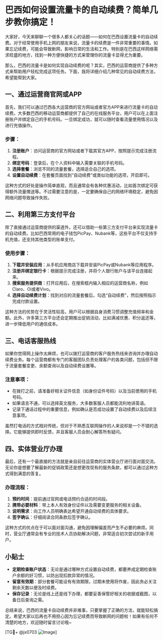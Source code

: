 # 巴西如何设置流量卡的自动续费？简单几步教你搞定！

大家好，今天来聊聊一个很多人都关心的话题——如何在巴西设置流量卡的自动续费。对于经常使用手机上网的朋友来说，流量卡的续费是一件非常重要的事情。如果忘记续费，可能会导致断网，影响日常的生活和工作。特别是在巴西这样网络需求旺盛的地方，找到一种方便快捷的方式来管理你的流量卡显得尤为重要。

那么，巴西的流量卡是如何实现自动续费的呢？其实，巴西的运营商提供了多种方式来帮助用户轻松完成这项任务。下面，我将详细介绍几种常见的自动续费方法，希望能帮到大家。

## 一、通过运营商官网或APP

首先，我们可以通过巴西各大运营商的官方网站或者官方APP来进行流量卡的自动续费。大多数巴西的移动运营商都提供了自己的在线服务平台，用户可以在上面注册账户并绑定自己的手机号码。一旦绑定成功，就可以随时查看流量使用情况以及进行充值操作。

### 步骤：
1. **注册账户**：访问运营商的官方网站或者下载其官方APP，按照提示完成注册流程。
2. **绑定号码**：登录后，在个人资料中输入需要关联的手机号码。
3. **选择套餐**：浏览不同的流量套餐，选择适合自己的选项。
4. **设置自动续费**：在套餐页面找到“自动续费”或类似功能的选项，开启即可。

这种方式的好处是操作简单直观，而且通常会有各种优惠活动，比如首次绑定可获得额外流量赠送等。不过需要注意的是，一定要确保自己的网络环境稳定，避免因网络问题导致操作失败。

## 二、利用第三方支付平台

除了直接通过运营商提供的渠道外，还可以借助一些第三方支付平台来实现流量卡的自动续费。比如巴西常用的电子钱包PicPay、Nubank等，这些平台不仅支持手机充值，还支持其他类型的账单支付。

### 使用步骤：
1. **下载并安装应用**：从手机应用商店下载并安装PicPay或Nubank等应用程序。
2. **注册并绑定银行卡**：根据提示完成注册，并将个人银行账户与该平台连接起来。
3. **搜索服务提供商**：打开应用后，在搜索框内输入相应的运营商名称，例如Claro、Oi或者Vivo。
4. **选择自动续费计划**：找到对应的流量套餐后，勾选“自动续费”，然后按照指示完成付款设置。

这种方法的优势在于灵活性较高，用户可以根据自身消费习惯调整充值频率和金额。此外，许多第三方平台还会定期推出促销活动，比如满减优惠、积分返还等，进一步降低用户的通信成本。

## 三、电话客服热线

如果你觉得网上操作太麻烦，也可以拨打运营商的客户服务热线来咨询并办理自动续费业务。每个运营商都有专门的客服团队负责处理客户的各类问题，包括但不限于流量套餐变更、余额查询以及自动续费设置等。

### 注意事项：
- 在拨打之前，请准备好相关证件信息（如身份证件号码）以及当前使用的手机号码。
- 如果语言不通，可以选择英文服务，大多数客服人员都能流利地讲英语。
- 记录下通话过程中的重要信息，例如确认是否成功设置了自动续费以及后续注意事项。

虽然打电话的方式相对传统，但对于不熟悉互联网操作的人来说却是一个不错的选择。它能够提供即时反馈，并且客服人员会耐心解答所有疑问。

## 四、实体营业厅办理

最后，还有一个最直接的方法就是亲自前往运营商的实体营业厅进行面对面交流。无论你是想要了解最新的促销政策还是想更改现有的服务条款，都可以通过这种方式得到满意的答复。

### 办理流程：
1. **预约时间**：提前通过官网或电话预约合适的时间段。
2. **携带必要材料**：带上本人有效身份证件以及需要变更服务的相关设备。
3. **说明需求**：向工作人员明确表达希望开通自动续费的具体要求。
4. **签字确认**：仔细阅读合同条款后签字确认。

这种方式的优点在于可以面对面沟通，避免因理解偏差而产生不必要的麻烦。同时，营业厅通常会有专业的技术人员协助解决问题，非常适合初次尝试的新手用户。

## 小贴士

- **定期检查账户状态**：无论是通过哪种方式设置自动续费，都要养成定期检查账户余额的好习惯，以防出现扣款异常的情况。
- **留意有效期**：部分套餐可能设有有效期限，过期未使用将作废，因此务必关注剩余天数以便及时续费。
- **保存记录**：无论是线上还是线下办理，都要妥善保管好相关的收据或截图，以备日后查询之需。

总结来说，巴西的流量卡自动续费并非难事，只要掌握了正确的方法，就能轻松搞定。希望大家以后再也不用担心因为忘记续费而导致断网的问题啦！如果有任何不清楚的地方，欢迎随时留言讨论哦~

[TG💪+ @jx0703 ![Image](https://github.com/user-attachments/assets/dbca1d08-cadb-493c-b0ec-ad6f7a83f270)]